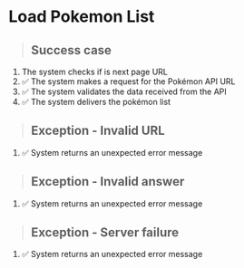 # Load Pokemon List

> ## Success case
1. The system checks if is next page URL
2. ✅ The system makes a request for the Pokémon API URL
2. ✅ The system validates the data received from the API
3. ✅ The system delivers the pokémon list

> ## Exception - Invalid URL
1. ✅ System returns an unexpected error message

> ## Exception - Invalid answer
1. ✅ System returns an unexpected error message

> ## Exception - Server failure
1. ✅ System returns an unexpected error message